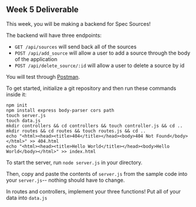 ## Week 5 Deliverable

This week, you will be making a backend for Spec Sources!

The backend will have three endpoints:
- `GET /api/sources` will send back all of the sources
- `POST /api/add_source` will allow a user to add a source through the body of the application
- `POST /api/delete_source/:id` will allow a user to delete a source by id

You will test through [Postman](https://www.postman.com/downloads/).

To get started, initialize a git repository and then run these commands inside it:

``` shell
npm init
npm install express body-parser cors path
touch server.js
touch data.js
mkdir controllers && cd controllers && touch controller.js && cd ..
mkdir routes && cd routes && touch routes.js && cd ..
echo "<html><head><title>404</title></head><body>404 Not Found</body></html>" >> 404.html
echo "<html><head><title>Hello World</title></head><body>Hello World</body></html>" >> index.html
```

To start the server, run `node server.js` in your directory.

Then, copy and paste the contents of `server.js` from the sample code into your `server.js`-- nothing should have to change.

In routes and controllers, implement your three functions! Put all of your data into `data.js`

